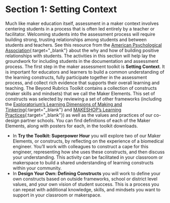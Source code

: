 # Section 1: Setting Context

Much like maker education itself, assessment in a maker context involves centering students in a process that is often led entirely by a teacher or facilitator. Welcoming students into the assessment process will require building strong, trusting relationships among students and between students and teachers. See this resource from the [American Psychological Association](https://www.apa.org/education/k12/relationships){:target="_blank"} about the why and how of building positive relationships with students. The activities in this section will help lay the groundwork for including students in the documentation and assessment process.
The first step in the maker assessment toolkit is **Setting Context**. It is important for educators and learners to build a common understanding of the learning constructs, fully participate together in the assessment process, and collect rich evidence that supports their overall learning and teaching.
The Beyond Rubrics Toolkit contains a collection of constructs (maker skills and mindsets) that we call the Maker Elements. This set of constructs was selected by reviewing a set of other frameworks (including the [Exploratorium’s Learning Dimensions of Making and Tinkering](https://www.exploratorium.edu/tinkering/our-work/learning-dimensions-making-and-tinkering){:target="_blank"} and [MAKESHOP’s Learning Practices](http://makeshoppgh.com/wp-content/uploads/2015/02/MAKESHOP-Learning-Practices-formatted_FINAL_Feb-2015.pdf){:target="_blank"}) as well as the values and practices of our co-design partner schools. You can find definitions of each of the Maker Elements, along with posters for each, in the toolkit downloads.
- In **Try the Toolkit: Superpower Hour** you will explore two of our Maker Elements, or constructs, by reflecting on the experience of a biomedical engineer. You’ll work with colleagues to construct a cape for this engineer, representing how she uses these constructs, and then discuss your understanding. This activity can be facilitated in your classroom or makerspace to build a shared understanding of learning constructs within your community.
- In **Design Your Own: Defining Constructs** you will work to define your own constructs based on outside frameworks, school or district level values, and your own vision of student success. This is a process you can repeat with additional knowledge, skills, and mindsets you want to support in your classroom or makerspace.

